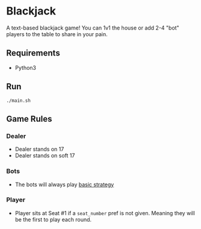 # Blackjack

A text-based blackjack game! You can 1v1 the house or add 2-4 "bot" players to the table to share in your pain. 

## Requirements
- Python3

## Run
```
./main.sh
```

## Game Rules

### Dealer
- Dealer stands on 17
- Dealer stands on soft 17

### Bots
- The bots will always play [basic strategy](https://en.wikipedia.org/wiki/Blackjack#Basic_strategy)

### Player
- Player sits at Seat #1 if a `seat_number` pref is not given. Meaning they will be the first to play each round.